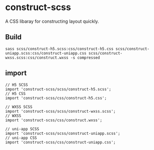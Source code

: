 # construct-scss
A CSS libaray for constructing layout quickly.

## Build

```
sass scss/construct-h5.scss:css/construct-h5.css scss/construct-uniapp.scss:css/construct-uniapp.css scss/construct-wxss.scss:css/construct.wxss -s compressed
```

## import

```
// H5 SCSS
import 'construct-scss/scss/construct-h5.scss';
// H5 CSS
import 'construct-scss/css/construct-h5.css';

// WXSS SCSS
import 'construct-scss/scss/construct-wxss.scss';
// WXSS
import 'construct-scss/css/construct.wxss';

// uni-app SCSS
import 'construct-scss/scss/construct-uniapp.scss';
// uni-app CSS
import 'construct-scss/css/construct-uniapp.css';
```